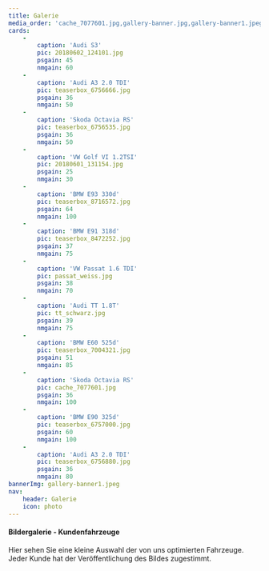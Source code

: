 ```yaml
---
title: Galerie
media_order: 'cache_7077601.jpg,gallery-banner.jpg,gallery-banner1.jpeg,passat_weiss.jpg,teaserbox_6756535.jpg,teaserbox_6756666.jpg,teaserbox_6757000.jpg,teaserbox_7004321.jpg,teaserbox_8472252.jpg,teaserbox_8716572.jpg,tt_schwarz.jpg,teaserbox_6756880.jpg,20180602_124101.jpg,20180601_131154.jpg'
cards:
    -
        caption: 'Audi S3'
        pic: 20180602_124101.jpg
        psgain: 45
        nmgain: 60
    -
        caption: 'Audi A3 2.0 TDI'
        pic: teaserbox_6756666.jpg
        psgain: 36
        nmgain: 50
    -
        caption: 'Skoda Octavia RS'
        pic: teaserbox_6756535.jpg
        psgain: 36
        nmgain: 50
    -
        caption: 'VW Golf VI 1.2TSI'
        pic: 20180601_131154.jpg
        psgain: 25
        nmgain: 30
    -
        caption: 'BMW E93 330d'
        pic: teaserbox_8716572.jpg
        psgain: 64
        nmgain: 100
    -
        caption: 'BMW E91 318d'
        pic: teaserbox_8472252.jpg
        psgain: 37
        nmgain: 75
    -
        caption: 'VW Passat 1.6 TDI'
        pic: passat_weiss.jpg
        psgain: 38
        nmgain: 70
    -
        caption: 'Audi TT 1.8T'
        pic: tt_schwarz.jpg
        psgain: 39
        nmgain: 75
    -
        caption: 'BMW E60 525d'
        pic: teaserbox_7004321.jpg
        psgain: 51
        nmgain: 85
    -
        caption: 'Skoda Octavia RS'
        pic: cache_7077601.jpg
        psgain: 36
        nmgain: 100
    -
        caption: 'BMW E90 325d'
        pic: teaserbox_6757000.jpg
        psgain: 60
        nmgain: 100
    -
        caption: 'Audi A3 2.0 TDI'
        pic: teaserbox_6756880.jpg
        psgain: 36
        nmgain: 80
bannerImg: gallery-banner1.jpeg
nav:
    header: Galerie
    icon: photo
---
```


#### Bildergalerie - Kundenfahrzeuge

Hier sehen Sie eine kleine Auswahl der von uns optimierten Fahrzeuge.
Jeder Kunde hat der Veröffentlichung des Bildes zugestimmt.